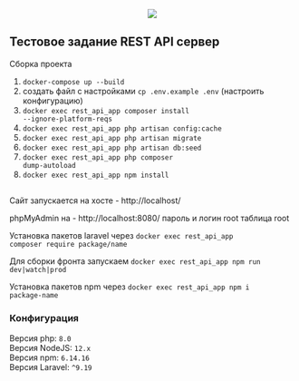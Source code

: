 <p align="center"><img src="https://laravel.com/assets/img/components/logo-laravel.svg"></p>

## Тестовое задание REST API сервер

Сборка проекта

1) <code>docker-compose up --build</code>
2) создать файл с настройками <code>cp .env.example .env</code> (настроить конфигурацию)
3) <code>docker exec rest_api_app composer install --ignore-platform-reqs</code>
4) <code>docker exec rest_api_app php artisan config:cache</code>
5) <code>docker exec rest_api_app php artisan migrate</code>
6) <code>docker exec rest_api_app php artisan db:seed</code>
7) <code>docker exec rest_api_app php composer dump-autoload</code>
8) <code>docker exec rest_api_app npm install</code>

##

Сайт запускается на хосте - http://localhost/

phpMyAdmin на - http://localhost:8080/ пароль и логин root таблица root

Установка пакетов laravel через <code>docker exec rest_api_app composer require package/name</code>

Для сборки фронта запускаем <code>docker exec rest_api_app npm run dev|watch|prod</code>

Установка пакетов npm через <code>docker exec rest_api_app npm i package-name</code>

### Конфигурация

Версия php: <code>8.0</code><br>
Версия NodeJS: <code>12.x</code><br>
Версия npm: <code>6.14.16</code><br>
Версия Laravel: <code>^9.19</code><br>
